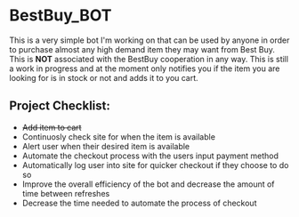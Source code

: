 # **BestBuy_BOT**

This is a very simple bot I'm working on that can be used
by anyone in order to purchase almost any high demand item they may want
from Best Buy. This is **NOT** associated with the BestBuy
cooperation in any way. This is still a work in progress and at the moment only 
notifies you if the item you are looking for is in stock or not and adds it to you cart.

## Project Checklist:
* ~~Add item to cart~~
* Continuosly check site for when the item is available
* Alert user when their desired item is available
* Automate the checkout process with the users input payment method
* Automatically log user into site for quicker checkout if they choose to do so
* Improve the overall efficiency of the bot and decrease the amount of time between refreshes
* Decrease the time needed to automate the process of checkout
